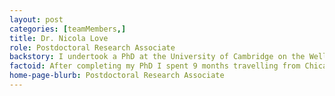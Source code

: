 ```yaml
---
layout: post
categories: [teamMembers,]
title: Dr. Nicola Love
role: Postdoctoral Research Associate 
backstory: I undertook a PhD at the University of Cambridge on the Wellcome programme in Stem Cell Biology and Medicine and then moved to infectious disease epidemiology, working first as a research assistant in global health while completing a Masters in Public Health and then as a postdoctoral research fellow in the Health Protection and Influenza group, University of Nottingham under Professor Jonathan Van Tam and Dr Richard Puleston (UKHSA). I left academia to join the UK Health Security Agency as a Field Epidemiology Training Programme fellow and remained in UKHSA after my fellowship working as an epidemiologist in the North East, Yorkshire and Humber Field Service (FS) team. While I have a strong interest in GI, my UKHSA work covers surveillance, research and outbreak investigation for all infectious diseases. I am an infectious disease epidemiologist working both as a postdoctoral fellow at the department of Clinical Infection, Microbiology & Immunology, University of Liverpool and as a Senior Epidemiology Scientist at the UK Health Security Agency. My research interests are in the strengthening of infectious disease surveillance and outbreak investigation through digital and novel methodologies, with a particular focus on the collection of exposure data. My current research focuses on the epidemiology of foreign travel associated GI infections and aims to better understand the risk factors for acquiring GI infections while abroad. 
factoid: After completing my PhD I spent 9 months travelling from Chicago, USA to Ushuaia, Argentina by motorbike
home-page-blurb: Postdoctoral Research Associate 
---
```

